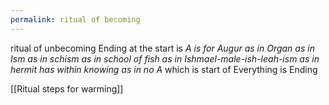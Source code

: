 ```yaml
---
permalink: ritual of becoming
---
```

ritual of unbecoming
Ending at the start is *A is for Augur as in Organ as in Ism as in schism as in school of fish as in Ishmael-male-ish-leah-ism as in hermit has within knowing as in no A* which is start of Everything is Ending 





[[Ritual steps for warming]]

